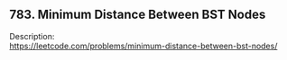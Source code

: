 ## 783. Minimum Distance Between BST Nodes

Description:  
https://leetcode.com/problems/minimum-distance-between-bst-nodes/